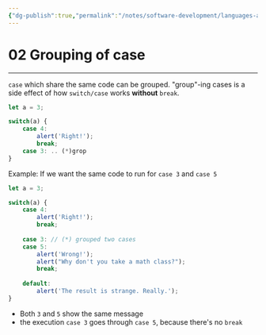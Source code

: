 ```yaml
---
{"dg-publish":true,"permalink":"/notes/software-development/languages-and-frameworks/web-development/front-end/javascript-vanilla/01-basics/11-switch-statement/02-grouping-of-case/","tags":["programming","webdevelopment","frontend","JavaScript"],"created":"2025-07-13T15:24:56.041+08:00"}
---
```


# 02 Grouping of case

--- 
`case` which share the same code can be grouped.
"group"-ing cases is a side effect of how `switch/case` works __without__ `break`.

```javascript
let a = 3;

switch(a) {
	case 4:
		alert('Right!');
		break;
	case 3: .. (*)grop
}
```
Example: If we want the same code to run for `case 3` and `case 5`
```javascript
let a = 3;

switch(a) {
	case 4:
		alert('Right!');
		break;
	
	case 3: // (*) grouped two cases
	case 5:
		alert('Wrong!');
		alert("Why don't you take a math class?");
		break;
		
	default:
		alert('The result is strange. Really.');
}
```
- Both `3` and `5` show the same message
- the execution `case 3` goes through `case 5`, because there's no `break`
